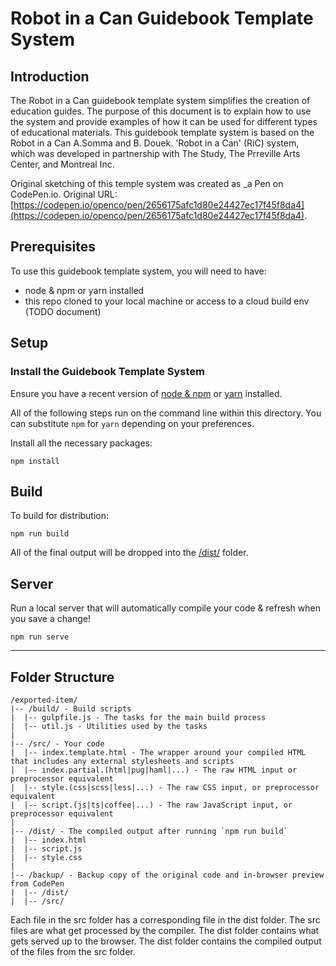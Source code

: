 # Robot in a Can Guidebook Template System

## Introduction

The Robot in a Can guidebook template system simplifies the creation of education guides. The purpose of this document is to explain how to use the system and provide examples of how it can be used for different types of educational materials. This guidebook template system is based on the Robot in a Can A.Somma and B. Douek. 'Robot in a Can' (RiC) system, which was developed in partnership with The Study, The Prreville Arts Center, and Montreal Inc.

Original sketching of this temple system  was created as _a Pen on CodePen.io. Original URL: [https://codepen.io/openco/pen/2656175afc1d80e24427ec17f45f8da4](https://codepen.io/openco/pen/2656175afc1d80e24427ec17f45f8da4).

## Prerequisites

To use this guidebook template system, you will need to have:
- node & npm or yarn installed
- this repo cloned to your local machine or access to a cloud build env (TODO document)

## Setup

### Install the Guidebook Template System

Ensure you have a recent version of [node & npm](https://nodejs.org/en/download/) or [yarn](https://yarnpkg.com/en/docs/install) installed.

All of the following steps run on the command line within this directory. You can substitute `npm` for `yarn` depending on your preferences.

Install all the necessary packages:

```
npm install
```

## Build

To build for distribution:

```
npm run build
```

All of the final output will be dropped into the [/dist/](./dist) folder.

## Server

Run a local server that will automatically compile your code & refresh when you save a change!

```
npm run serve
```

---

## Folder Structure

```
/exported-item/
|-- /build/ - Build scripts
|  |-- gulpfile.js - The tasks for the main build process
|  |-- util.js - Utilities used by the tasks
|
|-- /src/ - Your code
|  |-- index.template.html - The wrapper around your compiled HTML that includes any external stylesheets and scripts
|  |-- index.partial.(html|pug|haml|...) - The raw HTML input or preprocessor equivalent
|  |-- style.(css|scss|less|...) - The raw CSS input, or preprocessor equivalent
|  |-- script.(js|ts|coffee|...) - The raw JavaScript input, or preprocessor equivalent
|
|-- /dist/ - The compiled output after running `npm run build`
|  |-- index.html
|  |-- script.js
|  |-- style.css
|
|-- /backup/ - Backup copy of the original code and in-browser preview from CodePen
|  |-- /dist/
|  |-- /src/
```

Each file in the src folder has a corresponding file in the dist folder. The src files are what get processed by the compiler. The dist folder contains what gets served up to the browser. The dist folder contains the compiled output of the files from the src folder.
